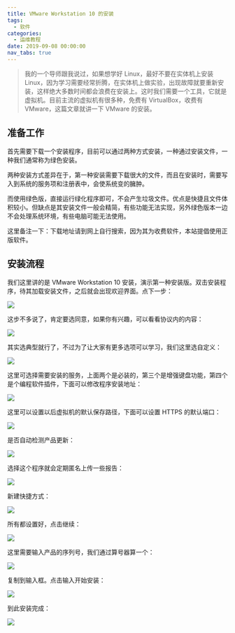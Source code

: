 ```yaml
---
title: VMware Workstation 10 的安装
tags:
  - 软件
categories:
  - 运维教程
date: 2019-09-08 00:00:00
nav_tabs: true
---
```


> 我的一个导师跟我说过，如果想学好 Linux，最好不要在实体机上安装 Linux，因为学习需要经常折腾，在实体机上做实验，出现故障就要重新安装，这样绝大多数时间都会浪费在安装上。这时我们需要一个工具，它就是虚拟机。目前主流的虚拟机有很多种，免费有 VirtualBox，收费有 VMware，这篇文章就讲一下 VMware 的安装。

<!-- more -->

## 准备工作

首先需要下载一个安装程序，目前可以通过两种方式安装，一种通过安装文件，一种我们通常称为绿色安装。

两种安装方式差异在于，第一种安装需要下载很大的文件，而且在安装时，需要写入到系统的服务项和注册表中，会使系统变的臃肿。

而使用绿色版，直接运行绿化程序即可，不会产生垃圾文件。优点是快捷且文件体积较小。但缺点是其安装文件一般会精简，有些功能无法实现，另外绿色版本一边不会处理系统环境，有些电脑可能无法使用。

这里备注一下：下载地址请到网上自行搜索，因为其为收费软件，本站提倡使用正版软件。

## 安装流程

我们这里讲的是 VMware Workstation 10 安装，演示第一种安装版。双击安装程序，待其加载安装文件，之后就会出现欢迎界面。点下一步：

![](https://cdn.dusays.com/2019/09/61-1.jpg)

这步不多说了，肯定要选同意，如果你有兴趣，可以看看协议内的内容：

![](https://cdn.dusays.com/2019/09/61-2.jpg)

其实选典型就行了，不过为了让大家有更多选项可以学习，我们这里选自定义：

![](https://cdn.dusays.com/2019/09/61-3.jpg)

这里可选择需要安装的服务，上面两个是必装的，第三个是增强键盘功能，第四个是个编程软件插件，下面可以修改程序安装地址：

![](https://cdn.dusays.com/2019/09/61-4.jpg)

这里可以设置以后虚拟机的默认保存路径，下面可以设置 HTTPS 的默认端口：

![](https://cdn.dusays.com/2019/09/61-5.jpg)

是否自动检测产品更新：

![](https://cdn.dusays.com/2019/09/61-6.jpg)

选择这个程序就会定期匿名上传一些报告：

![](https://cdn.dusays.com/2019/09/61-7.jpg)

新建快捷方式：

![](https://cdn.dusays.com/2019/09/61-8.jpg)

所有都设置好，点击继续：

![](https://cdn.dusays.com/2019/09/61-9.jpg)

这里需要输入产品的序列号，我们通过算号器算一个：

![](https://cdn.dusays.com/2019/09/61-10.jpg)

复制到输入框。点击输入开始安装：

![](https://cdn.dusays.com/2019/09/61-11.jpg)

到此安装完成：

![](https://cdn.dusays.com/2019/09/61-12.jpg)